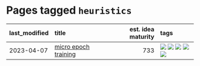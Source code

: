 # Pages tagged `heuristics`

|last_modified|title|est. idea maturity|tags
|:---|:---|---:|:---|
|2023-04-07|[micro epoch training](../micro-epoch.md)|733|[![](https://img.shields.io/badge/tag-augmentation-8fb3d)](../tags/augmentation.md) [![](https://img.shields.io/badge/tag-dataset-4db4d2)](../tags/dataset.md) [![](https://img.shields.io/badge/tag-heuristics-8a140)](../tags/heuristics.md) [![](https://img.shields.io/badge/tag-tooling-82d6e)](../tags/tooling.md) [![](https://img.shields.io/badge/tag-training-83cbca)](../tags/training.md)|